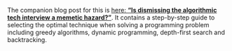 The companion blog post for this is [here: **“Is dismissing the algorithmic tech interview a memetic hazard?”**](https://sebinsua.com/algorithmic-bathwater#what-kind-of-problem-do-i-have). It contains a step-by-step guide to selecting the optimal technique when solving a programming problem including greedy algorithms, dynamic programming, depth-first search and backtracking.
